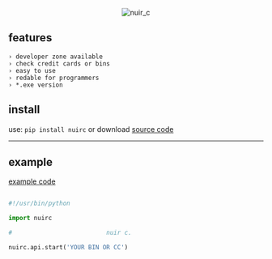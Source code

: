 <div align="center">

![nuir_c](https://github.com/xlitus/nuir-c/assets/140287817/451ed6f4-84bc-4ce7-ae97-f7ae1fa4cbb1)

</div>

## features

```
› developer zone available
› check credit cards or bins
› easy to use
› redable for programmers
› *.exe version
```

## install

use: `pip install nuirc` or download [source code](https://codeload.github.com/xlitus/nuir-c/zip/refs/heads/nuir-c)

---

## example

[example code](https://raw.githubusercontent.com/xlitus/nuir-c/nuir-c/src/client.py)

```py

#!/usr/bin/python

import nuirc

#                          nuir c. 

nuirc.api.start('YOUR BIN OR CC')

```
